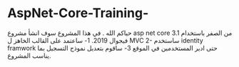 # AspNet-Core-Training-
حياكم الله . في هذا المشروع سوف انشأ مشروع asp net core 3.1 من الصفر باستخدام فيجوال 2019. 1- ساعتمد على القالب الخاهز ل MVC 2- ساستخدم identity framwork حتى ادير المستخدمين في الموقع 3- ساقوم بتعديل نموذج التسجيل بما يناسب المشروع.
